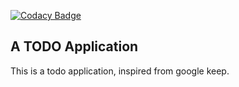[![Codacy Badge](https://api.codacy.com/project/badge/Grade/d5c5fbc30dc940e5878b9b908135a242)](https://www.codacy.com/app/ghargesiddharth/todonew?utm_source=github.com&amp;utm_medium=referral&amp;utm_content=sidgharge/todonew&amp;utm_campaign=Badge_Grade)

## A TODO Application
This is a todo application, inspired from google keep.
